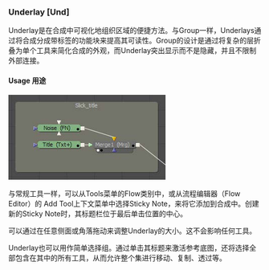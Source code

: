 ### Underlay [Und]

Underlay是在合成中可视化地组织区域的便捷方法。与Group一样，Underlays通过将合成分成带标签的功能块来提高其可读性。Group的设计是通过将复杂的层折叠为单个工具来简化合成的外观，而Underlay突出显示而不是隐藏，并且不限制外部连接。

#### Usage 用途

![Und_Usage](images/Und_Usage.jpg)

与常规工具一样，可以从Tools菜单的Flow类别中，或从流程编辑器（Flow Editor）的 Add Tool上下文菜单中选择Sticky Note，来将它添加到合成中。创建新的Sticky Note时，其标题栏位于最后单击位置的中心。

可以通过在任意侧面或角落拖动来调整Underlay的大小。这不会影响任何工具。

Underlay也可以用作简单选择组。通过单击其标题来激活参考底图，还将选择全部包含在其中的所有工具，从而允许整个集进行移动、复制、透过等。